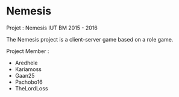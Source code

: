 # Nemesis
Projet : Nemesis
IUT BM 2015 - 2016

The Nemesis project is a client-server game based on a role game.

Project Member :

  - Aredhele
  - Kariamoss
  - Gaan25
  - Pachobo16
  - TheLordLoss
